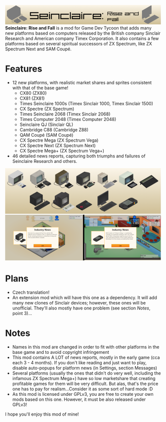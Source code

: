 ![A promotional image, with the name of the mod.](https://github.com/MasterStudioCZ/Seinclaire-Rise-and-Fall/blob/main/previews/g00.png)
**Seinclaire: Rise and Fall** is a mod for Game Dev Tycoon that adds many new platforms based on computers released by the British company Sinclair Research and American company Timex Corporation. It also contains a few platforms based on several spiritual successors of ZX Spectrum, like ZX Spectrum Next and SAM Coupé.

# Features
* 12 new platforms, with realistic market shares and sprites consistent with that of the base game!
   - CX80 (ZX80)
   - CX81 (ZX81)
   - Times Seinclaire 1000s (Timex Sinclair 1000, Timex Sinclair 1500)
   - CX Spectre (ZX Spectrum)
   - Times Seinclaire 2068 (Timex Sinclair 2068)
   - Times Computer 2048 (Timex Computer 2048)
   - Seinclaire QJ (Sinclair QL)
   - Cambridge C88 (Cambridge Z88)
   - QAM Coupé (SAM Coupé)
   - CX Spectre Mega (ZX Spectrum Vega)
   - CX Spectre Next (ZX Spectrum Next)
   - CX Spectre Mega+ (ZX Spectrum Vega+)
* 46 detailed news reports, capturing both triumphs and failures of Seinclaire Research and others.

![A promotional image, with all platforms this mod adds listed.](https://raw.githubusercontent.com/MasterStudioCZ/Seinclaire-Rise-and-Fall/refs/heads/main/previews/g02.png)
![A screenshot, with an example news report.](https://raw.githubusercontent.com/MasterStudioCZ/Seinclaire-Rise-and-Fall/refs/heads/main/previews/g04.png)
# Plans
* Czech translation!
* An extension mod which will have this one as a dependency. It will add many new clones of Sinclair devices; however, these ones will be unofficial. They'll also mostly have one problem (see section *Notes*, point 3)...
# Notes
* Names in this mod are changed in order to fit with other platforms in the base game and to avoid copyright infringement
* This mod contains A LOT of news reports, mostly in the early game (cca each 3 - 4 months). If you don't like reading and just want to play, disable auto-popups for platform news (in Settings, section Messages)
* Several platforms (usually the ones that didn't do very well, including the infamous ZX Spectrum Mega+) have so low marketshare that creating profitable games for them will be very difficult. But alas, that's the price one has to pay for realism...Consider it as some sort of hard mode :D
* As this mod is licensed under GPLv3, you are free to create your own mods based on this one. However, it must be also released under GPLv3!

I hope you'll enjoy this mod of mine!

